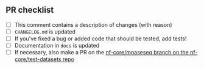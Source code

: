 <!--
# nf-core/mnaseseq pull request

Many thanks for contributing to nf-core/mnaseseq!

Please fill in the appropriate checklist below (delete whatever is not relevant).
These are the most common things requested on pull requests (PRs).

Remember that PRs should be made against the dev branch, unless you're preparing a pipeline release.

Learn more about contributing: [CONTRIBUTING.md](https://github.com/nf-core/mnaseseq/tree/master/.github/CONTRIBUTING.md)
-->

## PR checklist

- [ ] This comment contains a description of changes (with reason)
- [ ] `CHANGELOG.md` is updated
- [ ] If you've fixed a bug or added code that should be tested, add tests!
- [ ] Documentation in `docs` is updated
- [ ] If necessary, also make a PR on the [nf-core/mnaseseq branch on the nf-core/test-datasets repo](https://github.com/nf-core/test-datasets/pull/new/nf-core/mnaseseq)
